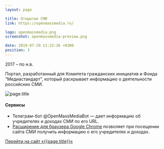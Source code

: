 ```yaml
---
layout: page

title: Открытые СМИ
link: https://openmassmedia.ru/

logo: openmassmedia.png
screenshot: openmassmedia-preview.png

date: 2019-07-29 11:23:26 +0300
position: 3
---
```


2017 – по н.в.

Портал, разработанный для Комитета гражданских инициатив и Фонда “Медиастандарт”, который раскрывает информацию о деятельности российских СМИ.

![page.title]({{site.baseurl}}/uploads/{{page.screenshot}})

<!-- #### Технологии

Python, Django, Django CMS, d3js -->

#### Сервисы
 
- Телеграм-бот @OpenMassMediaBot — дает информацию об учредителях и доходах СМИ по его URL.
- [Расширение для браузера Google Chrome](http://bit.ly/opensmi1) позволяет при  посещении сайта СМИ получить информацию о его учредителях и доходах.


<div class="text-center py-5">
	<a href="{{page.link}}" target="_blank" class="btn btn-cyan btn-lg">Перейти на сайт «{{page.title}}» <i class="fas fa-arrow-right pl-2"></i></a>
</div>